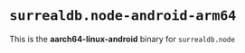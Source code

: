 # `surrealdb.node-android-arm64`

This is the **aarch64-linux-android** binary for `surrealdb.node`

